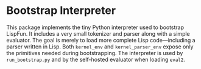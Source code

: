 # Bootstrap Interpreter

This package implements the tiny Python interpreter used to bootstrap
LispFun.  It includes a very small tokenizer and parser along with a simple
evaluator.  The goal is merely to load more complete Lisp code—including a
parser written in Lisp.  Both `kernel_env` and `kernel_parser_env` expose only
the primitives needed during bootstrapping.  The interpreter is used by
`run_bootstrap.py` and by the self-hosted evaluator when loading `eval2`.

